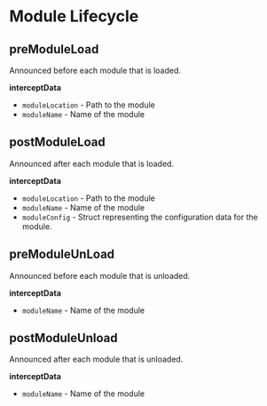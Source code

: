 # Module Lifecycle

## preModuleLoad

Announced before each module that is loaded.

**interceptData**

* `moduleLocation` - Path to the module
* `moduleName` - Name of the module

## postModuleLoad

Announced after each module that is loaded.

**interceptData**

* `moduleLocation` - Path to the module
* `moduleName` - Name of the module
* `moduleConfig` - Struct representing the configuration data for the module.  

## preModuleUnLoad

Announced before each module that is unloaded.

**interceptData**

* `moduleName` - Name of the module

## postModuleUnload

Announced after each module that is unloaded.

**interceptData**

* `moduleName` - Name of the module
